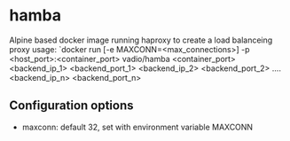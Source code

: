# hamba
Alpine based docker image running haproxy to create a load balanceing proxy
usage: `docker run [-e MAXCONN=<max_connections>] -p <host_port>:<container_port> vadio/hamba <container_port> <backend_ip_1> <backend_port_1> <backend_ip_2> <backend_port_2> .... <backend_ip_n> <backend_port_n>

## Configuration options
- maxconn: default 32, set with environment variable MAXCONN
